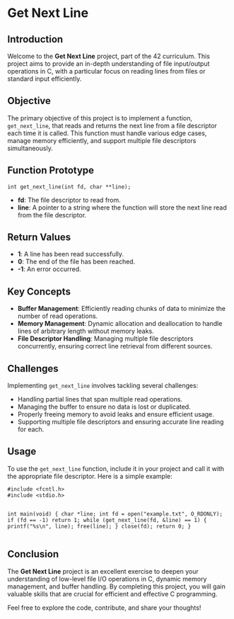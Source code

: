 <h1>Get Next Line</h1>

<h2>Introduction</h2>
<p>Welcome to the <strong>Get Next Line</strong> project, part of the 42 curriculum. This project aims to provide an in-depth understanding of file input/output operations in C, with a particular focus on reading lines from files or standard input efficiently.</p>

<h2>Objective</h2>
<p>The primary objective of this project is to implement a function, <code>get_next_line</code>, that reads and returns the next line from a file descriptor each time it is called. This function must handle various edge cases, manage memory efficiently, and support multiple file descriptors simultaneously.</p>

<h2>Function Prototype</h2>
<pre><code>int get_next_line(int fd, char **line);</code></pre>
<ul>
    <li><strong>fd</strong>: The file descriptor to read from.</li>
    <li><strong>line</strong>: A pointer to a string where the function will store the next line read from the file descriptor.</li>
</ul>

<h2>Return Values</h2>
<ul>
    <li><strong>1</strong>: A line has been read successfully.</li>
    <li><strong>0</strong>: The end of the file has been reached.</li>
    <li><strong>-1</strong>: An error occurred.</li>
</ul>

<h2>Key Concepts</h2>
<ul>
    <li><strong>Buffer Management</strong>: Efficiently reading chunks of data to minimize the number of read operations.</li>
    <li><strong>Memory Management</strong>: Dynamic allocation and deallocation to handle lines of arbitrary length without memory leaks.</li>
    <li><strong>File Descriptor Handling</strong>: Managing multiple file descriptors concurrently, ensuring correct line retrieval from different sources.</li>
</ul>

<h2>Challenges</h2>
<p>Implementing <code>get_next_line</code> involves tackling several challenges:</p>
<ul>
    <li>Handling partial lines that span multiple read operations.</li>
    <li>Managing the buffer to ensure no data is lost or duplicated.</li>
    <li>Properly freeing memory to avoid leaks and ensure efficient usage.</li>
    <li>Supporting multiple file descriptors and ensuring accurate line reading for each.</li>
</ul>

<h2>Usage</h2>
<p>To use the <code>get_next_line</code> function, include it in your project and call it with the appropriate file descriptor. Here is a simple example:</p>
<pre><code>#include &lt;fcntl.h&gt;
#include &lt;stdio.h&gt;

int main(void)
{
char *line;
int fd = open("example.txt", O_RDONLY);
if (fd == -1)
    return 1;
while (get_next_line(fd, &line) == 1)
{
    printf("%s\n", line);
    free(line);
}
close(fd);
return 0;
}
</code></pre>

<h2>Conclusion</h2>
<p>The <strong>Get Next Line</strong> project is an excellent exercise to deepen your understanding of low-level file I/O operations in C, dynamic memory management, and buffer handling. By completing this project, you will gain valuable skills that are crucial for efficient and effective C programming.</p>
<p>Feel free to explore the code, contribute, and share your thoughts!</p>
